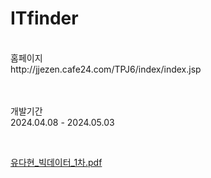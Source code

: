 # ITfinder

<br>
홈페이지
<br>
http://jjezen.cafe24.com/TPJ6/index/index.jsp

<br><br>
개발기간
<br>
2024.04.08 - 2024.05.03

<br>

[유다현_빅데이터_1차.pdf](https://github.com/user-attachments/files/18779545/_._1.pdf)
